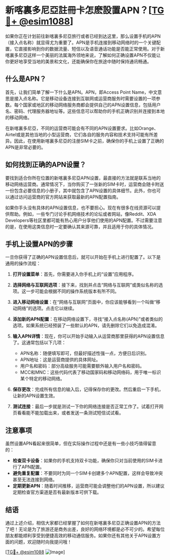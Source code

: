 # 新喀裏多尼亞註冊卡怎麽設置APN？[[TG💪+ @esim1088](https://t.me/s/esim1088)]

如果你正在计划前往新喀裏多尼亞旅行或者已经到达这里，那么设置手机的APN（接入点名称）就显得尤为重要了。APN是手机连接到移动网络时的一个关键配置，它直接影响到你的数据流量、短信以及语音通话功能是否能正常使用。对于新喀裏多尼亞这样一个美丽的法属海外领地来说，了解如何正确设置APN不仅能让你更好地享受当地的美景和文化，还能确保你在旅途中随时保持通讯畅通。

## 什么是APN？

首先，让我们简单了解一下什么是APN。APN，即Access Point Name，中文意思是接入点名称。它是移动设备连接到互联网或运营商服务时需要设置的一项参数。每个国家或地区的移动网络服务商都会提供自己的APN设置信息，包括用户名、密码、代理服务器地址等。这些信息可以帮助你的手机正确识别并连接到本地的移动网络。

在新喀裏多尼亞，不同的运营商可能会有不同的APN设置要求。比如Orange、Airtel或是其他当地的小型运营商，它们各自的服务内容和技术支持可能有所差异。因此，在使用新喀裏多尼亞的注册SIM卡之前，确保你的手机上设置了正确的APN是非常必要的。

## 如何找到正确的APN设置？

要找到适合你所在位置的新喀裏多尼亞APN设置，最直接的方法就是联系当地的移动网络运营商。通常情况下，当你购买了一张新的SIM卡时，运营商会随卡附送一份包含必要信息的小册子，其中就包含了APN设置的具体细节。此外，你也可以通过访问运营商的官方网站来获取最新的APN配置指南。

如果你手头没有具体的APN设置信息，也不要担心。现在有很多在线资源可以提供帮助。例如，一些专门讨论手机网络技术的论坛或者网站，像Reddit、XDA Developers等社区里都可能有热心用户分享他们使用的APN配置。不过需要注意的是，在使用这类信息时一定要确认其来源可靠，并且适用于你的具体情况。

## 手机上设置APN的步骤

一旦你获得了正确的APN设置信息后，就可以开始在手机上进行配置了。以下是通用的操作流程：

1. **打开设置菜单**：首先，你需要进入你手机上的“设置”应用程序。
   
2. **选择网络与互联网选项**：接下来，找到并点击“网络与互联网”或类似名称的选项。这一步可能会根据不同的操作系统版本有所不同。

3. **进入移动网络设置**：在“网络与互联网”页面中，你应该能够看到一个叫做“移动网络”的选项。点击它以继续。

4. **添加新的APN配置**：在移动网络设置下，寻找“接入点名称(APN)”或者类似的选项。如果系统已经预装了一些默认的APN，请先删除它们以免造成混淆。

5. **输入APN详情**：现在，你可以开始手动输入从运营商那里获得的APN设置信息了。这通常包括以下几项：
   - APN名称：随便填写即可，但最好描述性强一点，方便日后识别。
   - APN地址：这是运营商提供的具体网址。
   - 用户名和密码：部分高级服务可能需要额外输入用户名和密码。
   - MCC和MNC：这些代码代表了移动国家码和移动网络码，用于唯一标识某个特定的移动网络。

6. **保存更改**：完成所有信息的输入后，记得保存你的更改。然后重启一下手机，让新的APN设置生效。

7. **测试连接**：最后一步就是测试一下你的网络连接是否正常工作了。试着打开网页看看能不能加载出来，或者发送一条测试短信试试看。

## 注意事项

虽然设置APN看起来很简单，但在实际操作过程中还是有一些小技巧值得留意的：

- **检查双卡设备**：如果你的手机支持双卡功能，确保你只对当前使用的SIM卡进行了APN配置。
- **避免重复配置**：不要同时为同一个SIM卡创建多个APN配置，这样会导致冲突甚至无法连接到网络。
- **定期更新APN**：随着时间推移，运营商可能会调整他们的APN设置，所以建议定期检查官方渠道是否有最新版本可供下载。

## 结语

通过上述介绍，相信大家都已经掌握了如何在新喀裏多尼亞正确设置APN的方法了吧！无论是为了旅游还是商务出差，良好的网络环境都是必不可少的。希望每位朋友都能顺利享受到便捷高效的移动通信服务。如果你还有其他关于APN设置方面的问题，欢迎随时向我提问哦！

[[TG💪+ @esim1088](https://t.me/s/esim1088) ![Image](https://i.postimg.cc/4NQfJmqS/Snipaste-2025-05-13-00-14-12.png)]